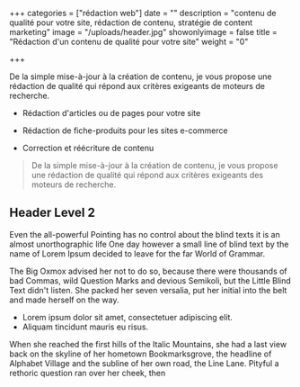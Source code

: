 +++
categories = ["rédaction web"]
date = ""
description = "contenu de qualité pour votre site, rédaction de contenu, stratégie de content marketing"
image = "/uploads/header.jpg"
showonlyimage = false
title = "Rédaction d'un contenu de qualité pour votre site"
weight = "0"

+++
<!--more-->

De la simple mise-à-jour à la création de contenu, je vous propose une rédaction de qualité qui répond aux critères exigeants de moteurs de recherche.

* Rédaction d'articles ou de pages pour votre site


* Rédaction de fiche-produits pour les sites e-commerce
* Correction et réécriture de contenu

> De la simple mise-à-jour à la création de contenu, je vous propose une rédaction de qualité qui répond aux critères exigeants des moteurs de recherche. 

## Header Level 2

Even the all-powerful Pointing has no control about the blind texts it is an almost unorthographic life One day however a small line of blind text by the name of Lorem Ipsum decided to leave for the far World of Grammar.

The Big Oxmox advised her not to do so, because there were thousands of bad Commas, wild Question Marks and devious Semikoli, but the Little Blind Text didn't listen. She packed her seven versalia, put her initial into the belt and made herself on the way.

* Lorem ipsum dolor sit amet, consectetuer adipiscing elit.
* Aliquam tincidunt mauris eu risus.

When she reached the first hills of the Italic Mountains, she had a last view back on the skyline of her hometown Bookmarksgrove, the headline of Alphabet Village and the subline of her own road, the Line Lane. Pityful a rethoric question ran over her cheek, then